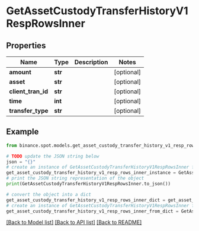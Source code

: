# GetAssetCustodyTransferHistoryV1RespRowsInner


## Properties

Name | Type | Description | Notes
------------ | ------------- | ------------- | -------------
**amount** | **str** |  | [optional] 
**asset** | **str** |  | [optional] 
**client_tran_id** | **str** |  | [optional] 
**time** | **int** |  | [optional] 
**transfer_type** | **str** |  | [optional] 

## Example

```python
from binance.spot.models.get_asset_custody_transfer_history_v1_resp_rows_inner import GetAssetCustodyTransferHistoryV1RespRowsInner

# TODO update the JSON string below
json = "{}"
# create an instance of GetAssetCustodyTransferHistoryV1RespRowsInner from a JSON string
get_asset_custody_transfer_history_v1_resp_rows_inner_instance = GetAssetCustodyTransferHistoryV1RespRowsInner.from_json(json)
# print the JSON string representation of the object
print(GetAssetCustodyTransferHistoryV1RespRowsInner.to_json())

# convert the object into a dict
get_asset_custody_transfer_history_v1_resp_rows_inner_dict = get_asset_custody_transfer_history_v1_resp_rows_inner_instance.to_dict()
# create an instance of GetAssetCustodyTransferHistoryV1RespRowsInner from a dict
get_asset_custody_transfer_history_v1_resp_rows_inner_from_dict = GetAssetCustodyTransferHistoryV1RespRowsInner.from_dict(get_asset_custody_transfer_history_v1_resp_rows_inner_dict)
```
[[Back to Model list]](../README.md#documentation-for-models) [[Back to API list]](../README.md#documentation-for-api-endpoints) [[Back to README]](../README.md)


